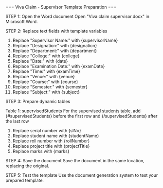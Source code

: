 
=== Viva Claim - Supervisor Template Preparation ===

STEP 1: Open the Word document
Open "Viva claim supervisor.docx" in Microsoft Word.

STEP 2: Replace text fields with template variables
1. Replace "Supervisor Name:" with {supervisorName}
2. Replace "Designation:" with {designation}
3. Replace "Department:" with {department}
4. Replace "College:" with {college}
5. Replace "Date:" with {date}
6. Replace "Examination Date:" with {examDate}
7. Replace "Time:" with {examTime}
8. Replace "Venue:" with {venue}
9. Replace "Course:" with {course}
10. Replace "Semester:" with {semester}
11. Replace "Subject:" with {subject}

STEP 3: Prepare dynamic tables

Table 1: supervisedStudents
For the supervised students table, add {#supervisedStudents} before the first row and {/supervisedStudents} after the last row
  1. Replace serial number with {slNo}
  2. Replace student name with {studentName}
  3. Replace roll number with {rollNumber}
  4. Replace project title with {projectTitle}
  5. Replace marks with {marks}

STEP 4: Save the document
Save the document in the same location, replacing the original.

STEP 5: Test the template
Use the document generation system to test your prepared template.

